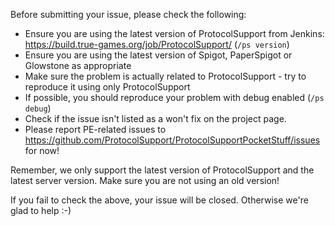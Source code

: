 Before submitting your issue, please check the following:

* Ensure you are using the latest version of ProtocolSupport from Jenkins: https://build.true-games.org/job/ProtocolSupport/ (`/ps version`)
* Ensure you are using the latest version of Spigot, PaperSpigot or Glowstone as appropriate
* Make sure the problem is actually related to ProtocolSupport - try to reproduce it using only ProtocolSupport
* If possible, you should reproduce your problem with debug enabled (`/ps debug`)
* Check if the issue isn't listed as a won't fix on the project page.
* Please report PE-related issues to https://github.com/ProtocolSupport/ProtocolSupportPocketStuff/issues for now!

Remember, we only support the latest version of ProtocolSupport and the latest server version. Make sure you are not using an old version!

If you fail to check the above, your issue will be closed. Otherwise we're glad to help :-)
